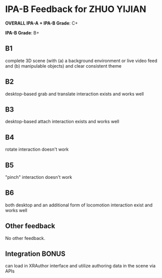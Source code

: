 # IPA-B Feedback for ZHUO YIJIAN
                                        
**OVERALL IPA-A + IPA-B Grade**: C+

**IPA-B Grade**: B+
                                        
## B1
complete 3D scene (with (a) a background environment or live video feed and (b) manipulable objects) and clear consistent theme
                                        
## B2
desktop-based grab and translate interaction exists and works well
                                        
## B3
desktop-based attach interaction exists and works well
                                        
## B4
rotate interaction doesn't work
                                        
## B5
"pinch" interaction doesn't work
                                        
## B6
both desktop and an additional form of locomotion interaction exist and works well
                                        
## Other feedback
No other feedback.

## Integration BONUS
can load in XRAuthor interface and utilize authoring data in the scene via APIs